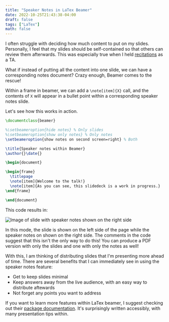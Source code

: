 ```yaml
---
title: "Speaker Notes in LaTex Beamer"
date: 2022-10-25T21:43:38-04:00
draft: false
tags: ["LaTex"]
math: false
---
```


I often struggle with deciding how much content to put on my slides. Personally, I feel that my slides should be self-contained so that others can review them afterwards. This was especially true when I held [recitations](https://brandonrozek.com/ta/spring2022/csci2600/) as a TA.

What if instead of putting all the content into one slide, we can have a corresponding notes document? Crazy enough, Beamer comes to the rescue! 

Within a frame in beamer, we can add a `\note[item]{X}` call, and the contents of `X` will appear in a bullet point within a corresponding speaker notes slide.

Let's see how this works in action.

```latex
\documentclass{beamer}

%\setbeameroption{hide notes} % Only slides
%\setbeameroption{show only notes} % Only notes
\setbeameroption{show notes on second screen=right} % Both

\title{Speaker notes within Beamer}
\author{}\date{}

\begin{document}

\begin{frame}
  \titlepage
  \note[item]{Welcome to the talk!}
  \note[item]{As you can see, this slidedeck is a work in progress.}
\end{frame}

\end{document}
```

This code results in:

![Image of slide with speaker notes shown on the right side](/files/images/blog/20221025220326.png)

In this mode, the slide is shown on the left side of the page while the speaker notes on shown on the right side. The comments in the code suggest that this isn't the only way to do this! You can produce a PDF version with only the slides and one with only the notes as well!

With this, I am thinking of distributing slides that I'm presenting more ahead of time. There are several benefits that I can immediately see in using the speaker notes feature:

- Get to keep slides minimal
- Keep answers away from the live audience, with an easy way to distribute aftewards
- Not forget any points you want to address

If you want to learn more features within LaTex beamer, I suggest checking out their [package documentation](http://mirrors.ctan.org/macros/latex/contrib/beamer/doc/beameruserguide.pdf). It's surprisingly written accessibly, with many presentation tips within.

